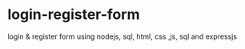 # login-register-form
login &amp; register form using nodejs, sql, html, css ,js, sql and expressjs
